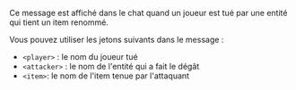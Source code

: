 Ce message est affiché dans le chat quand un joueur est tué par une entité qui tient un item renommé.

Vous pouvez utiliser les jetons suivants dans le message :

- `<player>` : le nom du joueur tué
- `<attacker>` : le nom de l'entité qui a fait le dégât
- `<item>`: le nom de l'item tenue par l'attaquant
